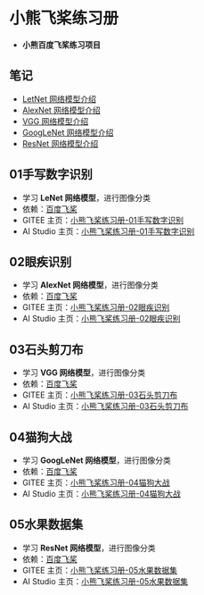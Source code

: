 # 小熊飞桨练习册

- **小熊百度飞桨练习项目**

## 笔记

- [LetNet 网络模型介绍](https://gitee.com/cnhemiya/paddle-workbook/blob/master/%E7%AC%94%E8%AE%B0/letnet.md)
- [AlexNet 网络模型介绍](https://gitee.com/cnhemiya/paddle-workbook/blob/master/%E7%AC%94%E8%AE%B0/alexnet.md)
- [VGG 网络模型介绍](https://gitee.com/cnhemiya/paddle-workbook/blob/master/%E7%AC%94%E8%AE%B0/vgg.md)
- [GoogLeNet 网络模型介绍](https://gitee.com/cnhemiya/paddle-workbook/blob/master/%E7%AC%94%E8%AE%B0/googlenet.md)
- [ResNet 网络模型介绍](https://gitee.com/cnhemiya/paddle-workbook/blob/master/%E7%AC%94%E8%AE%B0/resnet.md)

## 01手写数字识别

- 学习 **LeNet 网络模型**，进行图像分类
- 依赖：[百度飞桨](https://www.paddlepaddle.org.cn/)
- GITEE 主页：[小熊飞桨练习册-01手写数字识别](https://gitee.com/cnhemiya/paddle-workbook/tree/master/01%E6%89%8B%E5%86%99%E6%95%B0%E5%AD%97%E8%AF%86%E5%88%AB)
- AI Studio 主页：[小熊飞桨练习册-01手写数字识别](https://aistudio.baidu.com/aistudio/projectdetail/3796241)

## 02眼疾识别

- 学习 **AlexNet 网络模型**，进行图像分类
- 依赖：[百度飞桨](https://www.paddlepaddle.org.cn/)
- GITEE 主页：[小熊飞桨练习册-02眼疾识别](https://gitee.com/cnhemiya/paddle-workbook/tree/master/02%E7%9C%BC%E7%96%BE%E8%AF%86%E5%88%AB)
- AI Studio 主页：[小熊飞桨练习册-02眼疾识别](https://aistudio.baidu.com/aistudio/projectdetail/3830855)

## 03石头剪刀布

- 学习 **VGG 网络模型**，进行图像分类
- 依赖：[百度飞桨](https://www.paddlepaddle.org.cn/)
- GITEE 主页：[小熊飞桨练习册-03石头剪刀布](https://gitee.com/cnhemiya/paddle-workbook/tree/master/03%E7%9F%B3%E5%A4%B4%E5%89%AA%E5%AD%90%E5%B8%83)
- AI Studio 主页：[小熊飞桨练习册-03石头剪刀布](https://aistudio.baidu.com/aistudio/projectdetail/3839895)

## 04猫狗大战

- 学习 **GoogLeNet 网络模型**，进行图像分类
- 依赖：[百度飞桨](https://www.paddlepaddle.org.cn/)
- GITEE 主页：[小熊飞桨练习册-04猫狗大战](https://gitee.com/cnhemiya/paddle-workbook/tree/master/04%E7%8C%AB%E7%8B%97%E5%A4%A7%E6%88%98)
- AI Studio 主页：[小熊飞桨练习册-04猫狗大战](https://aistudio.baidu.com/aistudio/projectdetail/3925261)

## 05水果数据集

- 学习 **ResNet 网络模型**，进行图像分类
- 依赖：[百度飞桨](https://www.paddlepaddle.org.cn/)
- GITEE 主页：[小熊飞桨练习册-05水果数据集](https://gitee.com/cnhemiya/paddle-workbook/tree/master/05%E6%B0%B4%E6%9E%9C%E6%95%B0%E6%8D%AE%E9%9B%86)
- AI Studio 主页：[小熊飞桨练习册-05水果数据集](https://aistudio.baidu.com/aistudio/projectdetail/3949838)
